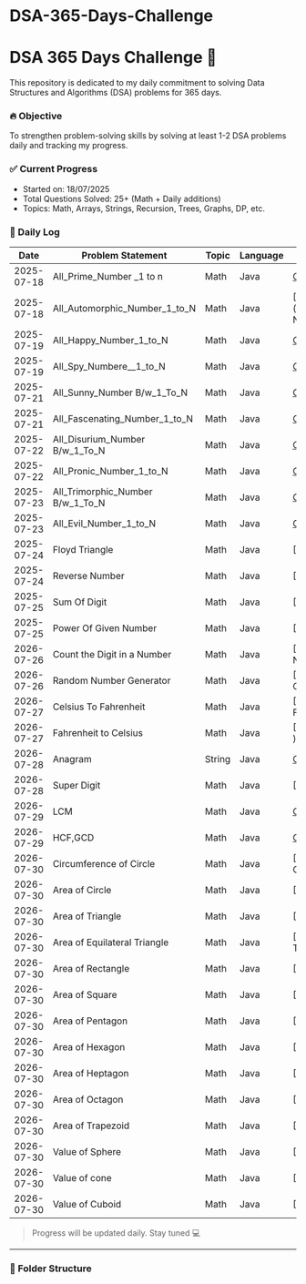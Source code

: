 # DSA-365-Days-Challenge
# DSA 365 Days Challenge 🚀

This repository is dedicated to my daily commitment to solving Data Structures and Algorithms (DSA) problems for 365 days.

### 🔥 Objective
To strengthen problem-solving skills by solving at least 1-2 DSA problems daily and tracking my progress.

### ✅ Current Progress
- Started on: 18/07/2025
- Total Questions Solved: 25+ (Math + Daily additions)
- Topics: Math, Arrays, Strings, Recursion, Trees, Graphs, DP, etc.



### 📅 Daily Log
| Date       | Problem Statement                | Topic  | Language | Link                                                          |
|------------|----------------------------------|--------|----------|---------------------------------------------------------------|
| 2025-07-18 | All_Prime_Number _1 to n         | Math   | Java     | [Code](./Date_18_07_25_Day_1/All_Prime_Number_1_to_N.java)    |
| 2025-07-18 | All_Automorphic_Number_1_to_N    | Math   | Java     | [Code](./Date_18_07_25_Day_1/Automorphic_Number__1_to N)      |
| 2025-07-19 | All_Happy_Number_1_to_N          | Math   | Java     | [Code](./Date_19_07_25_Day_2/All_Happy_Number_1_to_N)         |
| 2025-07-19 | All_Spy_Numbere__1_to_N          | Math   | Java     | [Code](./Date_19_07_25_Day_2/All_Spy_Numbere__1_to_N  )       |
| 2025-07-21 | All_Sunny_Number B/w_1_To_N      | Math   | Java     | [Code](./Date_21_07_25_Day_3/All_Sunny_Number_1_to_N)         |
| 2025-07-21 | All_Fascenating_Number_1_to_N    | Math   | Java     | [Code](./Date_21_07_25_Day_3/All_Fascenating_Numbere__1_to_N  ) |
| 2025-07-22 | All_Disurium_Number B/w_1_To_N   | Math   | Java     | [Code](./Date_22_07_25_Day_4/All_Sunny_Number_1_to_N)         |
| 2025-07-22 | All_Pronic_Number_1_to_N         | Math   | Java     | [Code](./Date_22_07_25_Day_4/All_Fascenating_Numbere__1_to_N  ) |
| 2025-07-23 | All_Trimorphic_Number B/w_1_To_N | Math   | Java     | [Code](./Date_23_07_25_Day_5/All_Trimorphic_Number_1_to_N)    |
| 2025-07-23 | All_Evil_Number_1_to_N           | Math   | Java     | [Code](./Date_23_07_25_Day_5/All_Evil_Numbere__1_to_N  )      |
| 2025-07-24 | Floyd Triangle                   | Math   | Java     | [Code](./Date_24_07_25_Day_6/Floyd Triangle)                  |
| 2025-07-24 | Reverse Number                   | Math   | Java     | [Code](./Date_24_07_25_Day_6/Reverse Number )                 |
| 2025-07-25 | Sum Of Digit                     | Math   | Java     | [Code](./Date_25_07_25_Day_7/Floyd Triangle)                  |
| 2025-07-25 | Power Of Given Number            | Math   | Java     | [Code](./Date_25_07_25_Day_7/Reverse Number )                 |
| 2026-07-26 | Count the Digit in a Number      | Math   | Java     | [Code](./Date_26_07_25_Day_8/Count the Digit in a Number )    |
| 2026-07-26 | Random Number Generator          | Math   | Java     | [Code](./Date_26_07_25_Day_8/Random Number Generator  )       |
| 2026-07-27 | Celsius To Fahrenheit            | Math   | Java     | [Code](./Date_27_07_25_Day_9/Celsius To Fahrenheit  )         |
| 2026-07-27 | Fahrenheit to Celsius            | Math   | Java     | [Code](./Date_27_07_25_Day_9/Fahrenheit to Celsius  )         |
| 2026-07-28 | Anagram                          | String | Java     | [Code](./Date_28_07_25_Day_10/Anagram   )                     |
| 2026-07-28 | Super Digit                      | Math   | Java     | [Code](./Date_28_07_25_Day_10/Super Digit  )                  |
| 2026-07-29 | LCM                              | Math   | Java     | [Code](./Date_29_07_25_Day_11/LCM   )                         |
| 2026-07-29 | HCF,GCD                          | Math   | Java     | [Code](./Date_29_07_25_Day_11/HCF/GCD  )                      |
| 2026-07-30 | Circumference of Circle          | Math   | Java     | [Code](./Date_30_07_25_Day_12/Circumference of Circle   )     |
| 2026-07-30 | Area of Circle                   | Math   | Java     | [Code](./Date_30_07_25_Day_12/Area of Circle )                |
| 2026-07-30 | Area of Triangle                 | Math   | Java     | [Code](./Date_30_07_25_Day_12/Area of Triangle   )            |
| 2026-07-30 | Area of Equilateral Triangle     | Math   | Java     | [Code](./Date_30_07_25_Day_12//Area of Equilateral Triangle  ) |
| 2026-07-30 | Area of Rectangle                | Math   | Java     | [Code](./Date_30_07_25_Day_12/Area of Rectangle    )          |
| 2026-07-30 | Area of Square                   | Math   | Java     | [Code](./Date_30_07_25_Day_12/Area of Rhombus   )             |
| 2026-07-30 | Area of Pentagon                 | Math   | Java     | [Code](./Date_30_07_25_Day_12/Area of Pentagon  )             |
| 2026-07-30 | Area of Hexagon                  | Math   | Java     | [Code](./Date_30_07_25_Day_12/Area of Hexagon   )             |
| 2026-07-30 | Area of Heptagon                 | Math   | Java     | [Code](./Date_30_07_25_Day_12/Area of Heptagon  )             |
| 2026-07-30 | Area of Octagon                  | Math   | Java     | [Code](./Date_30_07_25_Day_12/Area of Octagon   )           |
| 2026-07-30 | Area of Trapezoid                | Math   | Java     | [Code](./Date_30_07_25_Day_12/Area of Trapezoid    )             |
| 2026-07-30 | Value of Sphere                  | Math   | Java     | [Code](./Date_30_07_25_Day_12/Value of Sphere )             |
| 2026-07-30 | Value of cone                    | Math   | Java     | [Code](./Date_30_07_25_Day_12/Value of cone   )              |
| 2026-07-30 | Value of Cuboid                  | Math   | Java     | [Code](./Date_30_07_25_Day_12/Value of Cuboid   )             |
> Progress will be updated daily. Stay tuned 💻

---

### 📂 Folder Structure

